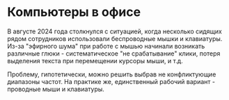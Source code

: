 # Компьютеры в офисе

В августе 2024 года столкнулся с ситуацией, когда несколько сидящих рядом сотрудников использовали беспроводные мышки и клавиатуры. Из-за "эфирного шума" при работе с мышью начинали возникать различные глюки - систематическое "не срабатывание" клики, потеря выделения текста при перемещении курсоры мыши, и т.д.

Проблему, гипотетически, можно решить выбрав не конфликтующие диапазоны частот. На практике же, единственный рабочий вариант - проводные мыши и клавиатуры.
